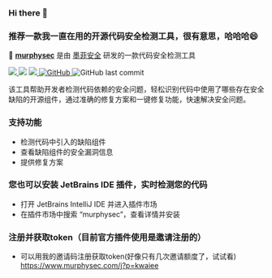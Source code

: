 ### Hi there 👋
### 推荐一款我一直在用的开源代码安全检测工具，很有意思，哈哈哈😄

🚀 **[murphysec](https://github.com/murphysec/murphysec)** 是由 [墨菲安全](https://www.murphysec.com/) 研发的一款代码安全检测工具

<p>
  <a href="https://github.com/murphysec/murphysec">
    <img src="https://badgen.net/badge/Github/murphysec/21D789?icon=github">
  </a>

<img src="https://img.shields.io/github/go-mod/go-version/murphysec/murphysec.svg?style=flat-square">
  <a href="https://github.com/murphysec/murphysec/releases/latest">
    <img src="https://img.shields.io/github/release/murphysec/murphysec.svg?style=flat-square">
  </a>
  <a href="https://github.com/murphysec/murphysec/blob/master/LICENSE">
    <img alt="GitHub" src="https://img.shields.io/github/license/murphysec/murphysec?style=flat-square">
  </a>
  <img alt="GitHub last commit" src="https://img.shields.io/github/last-commit/murphysec/murphysec?style=flat-square">
  </p>

该工具帮助开发者检测代码依赖的安全问题，轻松识别代码中使用了哪些存在安全缺陷的开源组件，通过准确的修复方案和一键修复功能，快速解决安全问题。

### 支持功能

- 检测代码中引入的缺陷组件
- 查看缺陷组件的安全漏洞信息
- 提供修复方案

### 您也可以安装 JetBrains IDE 插件，实时检测您的代码

- 打开 JetBrains IntelliJ IDE 并进入插件市场
- 在插件市场中搜索 “murphysec”，查看详情并安装

### 注册并获取token（目前官方插件使用是邀请注册的）

- 可以用我的邀请码注册获取token(好像只有几次邀请额度了，试试看) https://www.murphysec.com/j?p=kwaiee
